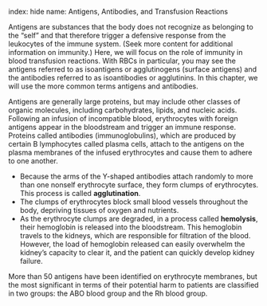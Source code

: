 index: hide
name: Antigens, Antibodies, and Transfusion Reactions

Antigens are substances that the body does not recognize as belonging to the “self” and that therefore trigger a defensive response from the leukocytes of the immune system. (Seek more content for additional information on immunity.) Here, we will focus on the role of immunity in blood transfusion reactions. With RBCs in particular, you may see the antigens referred to as isoantigens or agglutinogens (surface antigens) and the antibodies referred to as isoantibodies or agglutinins. In this chapter, we will use the more common terms antigens and antibodies.

Antigens are generally large proteins, but may include other classes of organic molecules, including carbohydrates, lipids, and nucleic acids. Following an infusion of incompatible blood, erythrocytes with foreign antigens appear in the bloodstream and trigger an immune response. Proteins called antibodies (immunoglobulins), which are produced by certain B lymphocytes called plasma cells, attach to the antigens on the plasma membranes of the infused erythrocytes and cause them to adhere to one another.

  * Because the arms of the Y-shaped antibodies attach randomly to more than one nonself erythrocyte surface, they form clumps of erythrocytes. This process is called  **agglutination**.
  * The clumps of erythrocytes block small blood vessels throughout the body, depriving tissues of oxygen and nutrients.
  * As the erythrocyte clumps are degraded, in a process called  **hemolysis**, their hemoglobin is released into the bloodstream. This hemoglobin travels to the kidneys, which are responsible for filtration of the blood. However, the load of hemoglobin released can easily overwhelm the kidney’s capacity to clear it, and the patient can quickly develop kidney failure.

More than 50 antigens have been identified on erythrocyte membranes, but the most significant in terms of their potential harm to patients are classified in two groups: the ABO blood group and the Rh blood group.
